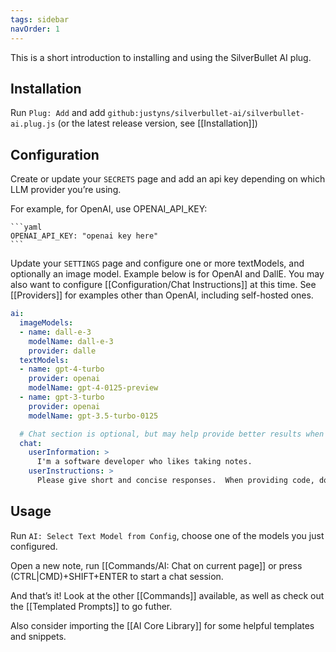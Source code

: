 ```yaml
---
tags: sidebar
navOrder: 1
---
```


This is a short introduction to installing and using the SilverBullet AI plug.

## Installation

Run `Plug: Add` and add `github:justyns/silverbullet-ai/silverbullet-ai.plug.js` (or the latest release version, see [[Installation]])

## Configuration

Create or update your `SECRETS` page and add an api key depending on which LLM provider you’re using.

For example, for OpenAI, use OPENAI_API_KEY:

    ```yaml
    OPENAI_API_KEY: "openai key here"
    ```

Update your `SETTINGS` page and configure one or more textModels, and optionally an image model.  Example below is for OpenAI and DallE.  You may also want to configure [[Configuration/Chat Instructions]] at this time.  See [[Providers]] for examples other than OpenAI, including self-hosted ones.

```yaml
ai:
  imageModels:
  - name: dall-e-3
    modelName: dall-e-3
    provider: dalle
  textModels:
  - name: gpt-4-turbo
    provider: openai
    modelName: gpt-4-0125-preview
  - name: gpt-3-turbo
    provider: openai
    modelName: gpt-3.5-turbo-0125

  # Chat section is optional, but may help provide better results when using the Chat On Page command
  chat:
    userInformation: >
      I'm a software developer who likes taking notes.
    userInstructions: >
      Please give short and concise responses.  When providing code, do so in python unless requested otherwise.
```

## Usage

Run `AI: Select Text Model from Config`, choose one of the models you just configured.

Open a new note, run [[Commands/AI: Chat on current page]] or press (CTRL|CMD)+SHIFT+ENTER to start a chat session.

And that’s it!  Look at the other [[Commands]] available, as well as check out the [[Templated Prompts]] to go futher.

Also consider importing the [[AI Core Library]] for some helpful templates and snippets.